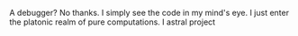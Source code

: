 A debugger? No thanks. I simply see the code in my mind's eye. I just enter the platonic realm of pure computations. I astral project

